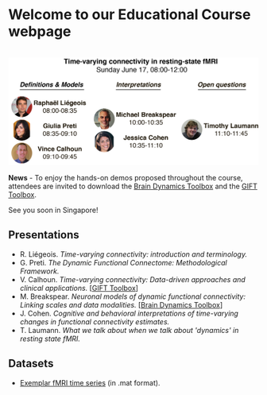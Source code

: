 # Welcome to our Educational Course webpage
&nbsp;
![Course Overview](/OHBM2018_docs/overview.png)

__News__ - To enjoy the hands-on demos proposed throughout the course, attendees are invited to download the [Brain Dynamics Toolbox](http://www.bdtoolbox.org/) and the [GIFT Toolbox](http://mialab.mrn.org/software/gift/).

See you soon in Singapore!

## Presentations

* R. Liégeois. _Time-varying connectivity: introduction and terminology._
* G. Preti. _The Dynamic Functional Connectome: Methodological Framework._
* V. Calhoun. _Time-varying connectivity: Data-driven approaches and clinical applications._ [[GIFT Toolbox](http://mialab.mrn.org/software/gift/)]
* M. Breakspear. _Neuronal models of dynamic functional connectivity: Linking scales and data modalities._ [[Brain Dynamics Toolbox](http://www.bdtoolbox.org/)]
* J. Cohen. _Cognitive and behavioral interpretations of time-varying changes in functional connectivity estimates._
* T. Laumann. _What we talk about when we talk about 'dynamics' in resting state fMRI._


## Datasets

* [Exemplar fMRI time series](/OHBM2018_docs/fMRI_example.zip) (in .mat format).